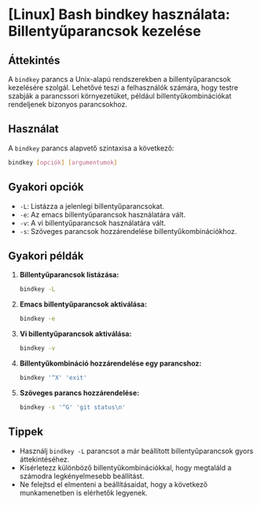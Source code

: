# [Linux] Bash bindkey használata: Billentyűparancsok kezelése

## Áttekintés
A `bindkey` parancs a Unix-alapú rendszerekben a billentyűparancsok kezelésére szolgál. Lehetővé teszi a felhasználók számára, hogy testre szabják a parancssori környezetüket, például billentyűkombinációkat rendeljenek bizonyos parancsokhoz.

## Használat
A `bindkey` parancs alapvető szintaxisa a következő:

```bash
bindkey [opciók] [argumentumok]
```

## Gyakori opciók
- `-L`: Listázza a jelenlegi billentyűparancsokat.
- `-e`: Az emacs billentyűparancsok használatára vált.
- `-v`: A vi billentyűparancsok használatára vált.
- `-s`: Szöveges parancsok hozzárendelése billentyűkombinációkhoz.

## Gyakori példák
1. **Billentyűparancsok listázása:**
   ```bash
   bindkey -L
   ```

2. **Emacs billentyűparancsok aktiválása:**
   ```bash
   bindkey -e
   ```

3. **Vi billentyűparancsok aktiválása:**
   ```bash
   bindkey -v
   ```

4. **Billentyűkombináció hozzárendelése egy parancshoz:**
   ```bash
   bindkey '^X' 'exit'
   ```

5. **Szöveges parancs hozzárendelése:**
   ```bash
   bindkey -s '^G' 'git status\n'
   ```

## Tippek
- Használj `bindkey -L` parancsot a már beállított billentyűparancsok gyors áttekintéséhez.
- Kísérletezz különböző billentyűkombinációkkal, hogy megtaláld a számodra legkényelmesebb beállítást.
- Ne felejtsd el elmenteni a beállításaidat, hogy a következő munkamenetben is elérhetők legyenek.